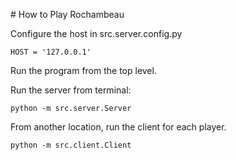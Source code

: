 #   How to Play Rochambeau

Configure the host in src.server.config.py

```
HOST = '127.0.0.1'
```

Run the program from the top level.

Run the server from terminal:
```
python -m src.server.Server
```

From another location, run the client for each player.
```
python -m src.client.Client
```
 
 
